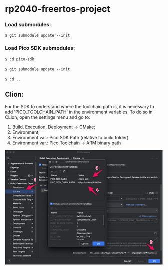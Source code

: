 # rp2040-freertos-project

### Load submodules:
```
$ git submodule update --init

```

### Load Pico SDK submodules:
```
$ cd pico-sdk

$ git submodule update --init

$ cd ..
```

## Clion:
For the SDK to understand where the toolchain path is, it is necessary to add 'PICO_TOOLCHAIN_PATH' in the environment variables. To do so in CLion, open the settings menu and  go to:
1. Build, Execution,  Deployment -> CMake;
2. Environment;
3. Environment var.: Pico SDK Path (relative to build folder)
4. Environment var.:  Pico Toolchain -> ARM binary path

![image.png](img/clion-config-example.png)